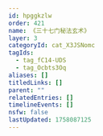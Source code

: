 ```yaml
---
id: hpggkzlw
order: 421
name: 《三十七门秘法玄术》
layer: 3
categoryId: cat_X3JSNomc
tagIds:
  - tag_fC14-UDS
  - tag_Ocbts3Oq
aliases: []
titledLinks: []
parent: ""
relatedEntries: []
timelineEvents: []
nsfw: false
lastUpdated: 1758087125
---
```


